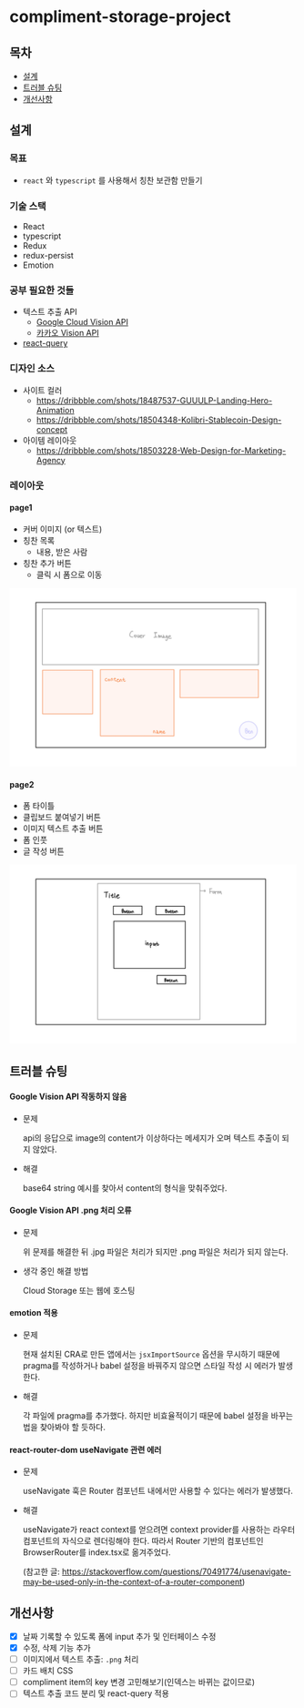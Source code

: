 # compliment-storage-project

## 목차

- [설계](#설계)
- [트러블 슈팅](#트러블-슈팅)
- [개선사항](#개선사항)

## 설계

### 목표

- `react` 와 `typescript` 를 사용해서 칭찬 보관함 만들기

### 기술 스택

- React
- typescript
- Redux
- redux-persist
- Emotion

### 공부 필요한 것들

- 텍스트 추출 API
  - [Google Cloud Vision API](https://cloud.google.com/vision?hl=ko)
  - [카카오 Vision API](https://vision-api.kakao.com/#ocr)
- [react-query](https://react-query.tanstack.com/)

### 디자인 소스

- 사이트 컬러
  - https://dribbble.com/shots/18487537-GUUULP-Landing-Hero-Animation
  - https://dribbble.com/shots/18504348-Kolibri-Stablecoin-Design-concept
- 아이템 레이아웃
  - https://dribbble.com/shots/18503228-Web-Design-for-Marketing-Agency

### 레이아웃

#### page1

- 커버 이미지 (or 텍스트)
- 칭찬 목록
  - 내용, 받은 사람
- 칭찬 추가 버튼
  - 클릭 시 폼으로 이동

![플젝레이아웃-1](README.assets/layout1.jpg)

#### page2

- 폼 타이틀
- 클립보드 붙여넣기 버튼
- 이미지 텍스트 추출 버튼
- 폼 인풋
- 글 작성 버튼

![플젝레이아웃-2](README.assets/layout2.jpg)

## 트러블 슈팅

#### Google Vision API 작동하지 않음

- 문제

  api의 응답으로 image의 content가 이상하다는 메세지가 오며 텍스트 추출이 되지 않았다.

- 해결

  base64 string 예시를 찾아서 content의 형식을 맞춰주었다.

#### Google Vision API .png 처리 오류

- 문제

  위 문제를 해결한 뒤 .jpg 파일은 처리가 되지만 .png 파일은 처리가 되지 않는다.

- 생각 중인 해결 방법

  Cloud Storage 또는 웹에 호스팅

#### emotion 적용

- 문제

  현재 설치된 CRA로 만든 앱에서는 `jsxImportSource` 옵션을 무시하기 때문에 pragma를 작성하거나 babel 설정을 바꿔주지 않으면 스타일 작성 시 에러가 발생한다.

- 해결

  각 파일에 pragma를 추가했다. 하지만 비효율적이기 때문에 babel 설정을 바꾸는 법을 찾아봐야 할 듯하다.

#### react-router-dom useNavigate 관련 에러

- 문제

  useNavigate 훅은 Router 컴포넌트 내에서만 사용할 수 있다는 에러가 발생했다.

- 해결

  useNavigate가 react context를 얻으려면 context provider를 사용하는 라우터 컴포넌트의 자식으로 렌더링해야 한다. 따라서 Router 기반의 컴포넌트인 BrowserRouter를 index.tsx로 옮겨주었다.

  (참고한 글: https://stackoverflow.com/questions/70491774/usenavigate-may-be-used-only-in-the-context-of-a-router-component)

## 개선사항

- [x] 날짜 기록할 수 있도록 폼에 input 추가 및 인터페이스 수정
- [x] 수정, 삭제 기능 추가
- [ ] 이미지에서 텍스트 추출: `.png` 처리
- [ ] 카드 배치 CSS
- [ ] compliment item의 key 변경 고민해보기(인덱스는 바뀌는 값이므로)
- [ ] 텍스트 추출 코드 분리 및 react-query 적용
